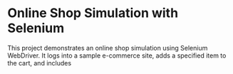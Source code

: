 # Online Shop Simulation with Selenium

This project demonstrates an online shop simulation using Selenium WebDriver. It logs into a sample e-commerce site, adds a specified item to the cart, and includes
